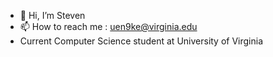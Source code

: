 - 👋 Hi, I’m Steven
- 📫 How to reach me : uen9ke@virginia.edu
- Current Computer Science student at University of Virginia

<!---
GuanzhenQian2004/GuanzhenQian2004 is a ✨ special ✨ repository because its `README.md` (this file) appears on your GitHub profile.
You can click the Preview link to take a look at your changes.
--->
